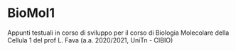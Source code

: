 # BioMol1
Appunti testuali in corso di sviluppo per il corso di Biologia Molecolare della Cellula 1 del prof L. Fava (a.a. 2020/2021, UniTn - CIBIO)
